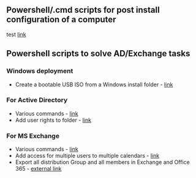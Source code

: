 
## Powershell/.cmd scripts for post install configuration of a computer

test [link](windows-deploy/activate-windows.ps1)

## Powershell scripts to solve AD/Exchange tasks
### Windows deployment
- Create a bootable USB ISO from a Windows install folder - [link](create-boot-iso.ps1)
### For Active Directory
- Various commands - [link](ad-various.ps1)
- Add user rights to folder - [link](add-user-righs-folder.ps1)
### For MS Exchange
- Various commands - [link](ms-exchange-various.ps1)
- Add access for multiple users to multiple calendars - [link](add-multiple-users-to-multiple-calendars.ps1)
- Export all distribution Group and all members in Exchange and Office 365 - [external link](https://www.azure365pro.com/how-to-export-all-distribution-group-and-all-members-of-it-exchange-2010/)
